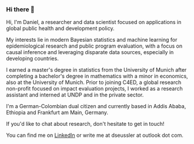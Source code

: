 ### Hi there 👋

Hi, I'm Daniel, a researcher and data scientist focused on applications in global public health and development policy.

My interests lie in modern Bayesian statistics and machine learning for epidemiological research and public program evaluation, with a focus on causal inference and leveraging disparate data sources, especially in developing countries.

I earned a master's degree in statistics from the University of Munich after completing a bachelor's degree in mathematics with a minor in economics, also at the University of Munich. Prior to joining C4ED, a global research non-profit focused on impact evaluation projects, I worked as a research assistant and interned at UNDP and in the private sector.

I'm a German-Colombian dual citizen and currently based in Addis Ababa, Ethiopia and Frankfurt am Main, Germany.

If you'd like to chat about research, don't hesitate to get in touch!

You can find me on [LinkedIn](https://www.linkedin.com/daniel-seussler/) or write me at dseussler at outlook dot com. 

<!--
**danielseussler/danielseussler** is a ✨ _special_ ✨ repository because its `README.md` (this file) appears on your GitHub profile.

Here are some ideas to get you started:

- 🔭 I’m currently working on ...
- 🌱 I’m currently learning ...
- 👯 I’m looking to collaborate on ...
- 🤔 I’m looking for help with ...
- 💬 Ask me about ...
- 📫 How to reach me: ...
- 😄 Pronouns: ...
- ⚡ Fun fact: ...

See also [danielseussler.github.io](https://danielseussler.github.io).
-->
